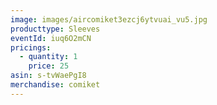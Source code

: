 ```yaml
---
image: images/aircomiket3ezcj6ytvuai_vu5.jpg
producttype: Sleeves
eventId: iuq6O2mCN
pricings:
  - quantity: 1
    price: 25
asin: s-tvWaePgI8
merchandise: comiket
---
```

